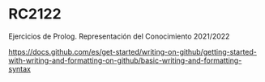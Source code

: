 # RC2122

Ejercicios de Prolog. Representación del Conocimiento 2021/2022


https://docs.github.com/es/get-started/writing-on-github/getting-started-with-writing-and-formatting-on-github/basic-writing-and-formatting-syntax

